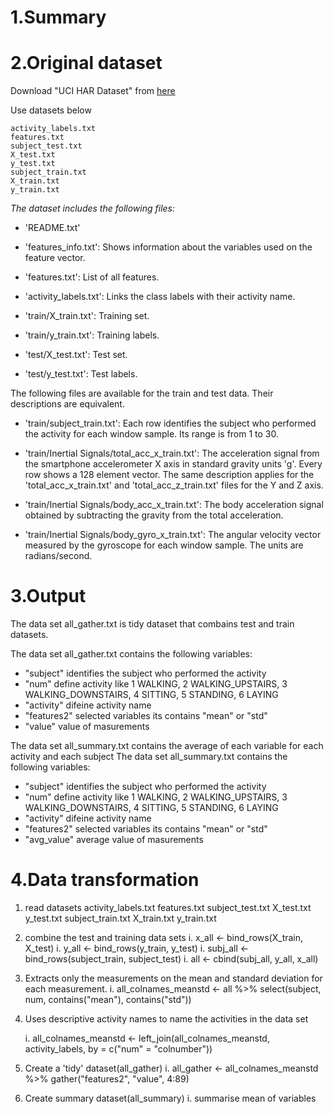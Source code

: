 # 1.Summary



# 2.Original dataset

Download "UCI HAR Dataset" from [here](https://d396qusza40orc.cloudfront.net/getdata%2Fprojectfiles%2FUCI%20HAR%20Dataset.zip)

Use datasets below

    activity_labels.txt
    features.txt
    subject_test.txt
    X_test.txt
    y_test.txt
    subject_train.txt
    X_train.txt
    y_train.txt


*The dataset includes the following files:*

- 'README.txt'

- 'features_info.txt': Shows information about the variables used on the feature vector.

- 'features.txt': List of all features.

- 'activity_labels.txt': Links the class labels with their activity name.

- 'train/X_train.txt': Training set.

- 'train/y_train.txt': Training labels.

- 'test/X_test.txt': Test set.

- 'test/y_test.txt': Test labels.

The following files are available for the train and test data. Their descriptions are equivalent. 

- 'train/subject_train.txt': Each row identifies the subject who performed the activity for each window sample. Its range is from 1 to 30. 

- 'train/Inertial Signals/total_acc_x_train.txt': The acceleration signal from the smartphone accelerometer X axis in standard gravity units 'g'. Every row shows a 128 element vector. The same description applies for the 'total_acc_x_train.txt' and 'total_acc_z_train.txt' files for the Y and Z axis. 

- 'train/Inertial Signals/body_acc_x_train.txt': The body acceleration signal obtained by subtracting the gravity from the total acceleration. 

- 'train/Inertial Signals/body_gyro_x_train.txt': The angular velocity vector measured by the gyroscope for each window sample. The units are radians/second. 




# 3.Output

The data set all_gather.txt is tidy dataset that combains test and train datasets.

The data set all_gather.txt contains the following variables:
  
- "subject" identifies the subject who performed the activity
- "num"  define activity like 1 WALKING, 2 WALKING_UPSTAIRS, 3 WALKING_DOWNSTAIRS, 4 SITTING, 5 STANDING, 6 LAYING         
- "activity"    difeine activity name
- "features2"  selected variables its contains "mean" or "std"
- "value"  value of masurements


The data set all_summary.txt contains the average of each variable for each activity and each subject
The data set all_summary.txt contains the following variables:
  
- "subject" identifies the subject who performed the activity
- "num"  define activity like 1 WALKING, 2 WALKING_UPSTAIRS, 3 WALKING_DOWNSTAIRS, 4 SITTING, 5 STANDING, 6 LAYING         
- "activity"    difeine activity name       
- "features2"  selected variables its contains "mean" or "std"
- "avg_value"  average value of masurements



# 4.Data transformation

1. read datasets
    activity_labels.txt
    features.txt
    subject_test.txt
    X_test.txt
    y_test.txt
    subject_train.txt
    X_train.txt
    y_train.txt

2. combine the test and training data sets
    i. x_all <- bind_rows(X_train, X_test)
    i. y_all <- bind_rows(y_train, y_test)
    i. subj_all <- bind_rows(subject_train, subject_test)
    i. all <- cbind(subj_all, y_all, x_all)
    
3. Extracts only the measurements on the mean and standard deviation for each measurement. 
    i. all_colnames_meanstd <- all %>% select(subject, num, contains("mean"), contains("std"))


4. Uses descriptive activity names to name the activities in the data set

    i. all_colnames_meanstd <- left_join(all_colnames_meanstd, activity_labels, by = c("num" = "colnumber"))


5. Create a 'tidy' dataset(all_gather)
    i. all_gather <- all_colnames_meanstd %>% gather("features2", "value", 4:89) 


6. Create summary dataset(all_summary)
    i. summarise mean of variables
